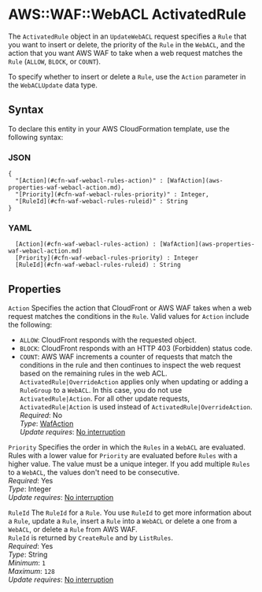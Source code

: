 # AWS::WAF::WebACL ActivatedRule<a name="aws-properties-waf-webacl-rules"></a>

The `ActivatedRule` object in an `UpdateWebACL` request specifies a `Rule` that you want to insert or delete, the priority of the `Rule` in the `WebACL`, and the action that you want AWS WAF to take when a web request matches the `Rule` \(`ALLOW`, `BLOCK`, or `COUNT`\)\.

To specify whether to insert or delete a `Rule`, use the `Action` parameter in the `WebACLUpdate` data type\.

## Syntax<a name="aws-properties-waf-webacl-rules-syntax"></a>

To declare this entity in your AWS CloudFormation template, use the following syntax:

### JSON<a name="aws-properties-waf-webacl-rules-syntax.json"></a>

```
{
  "[Action](#cfn-waf-webacl-rules-action)" : [WafAction](aws-properties-waf-webacl-action.md),
  "[Priority](#cfn-waf-webacl-rules-priority)" : Integer,
  "[RuleId](#cfn-waf-webacl-rules-ruleid)" : String
}
```

### YAML<a name="aws-properties-waf-webacl-rules-syntax.yaml"></a>

```
﻿  [Action](#cfn-waf-webacl-rules-action) : [WafAction](aws-properties-waf-webacl-action.md)
﻿  [Priority](#cfn-waf-webacl-rules-priority) : Integer
﻿  [RuleId](#cfn-waf-webacl-rules-ruleid) : String
```

## Properties<a name="aws-properties-waf-webacl-rules-properties"></a>

`Action`  <a name="cfn-waf-webacl-rules-action"></a>
Specifies the action that CloudFront or AWS WAF takes when a web request matches the conditions in the `Rule`\. Valid values for `Action` include the following:  
+  `ALLOW`: CloudFront responds with the requested object\.
+  `BLOCK`: CloudFront responds with an HTTP 403 \(Forbidden\) status code\.
+  `COUNT`: AWS WAF increments a counter of requests that match the conditions in the rule and then continues to inspect the web request based on the remaining rules in the web ACL\. 
 `ActivatedRule|OverrideAction` applies only when updating or adding a `RuleGroup` to a `WebACL`\. In this case, you do not use `ActivatedRule|Action`\. For all other update requests, `ActivatedRule|Action` is used instead of `ActivatedRule|OverrideAction`\.  
*Required*: No  
*Type*: [WafAction](aws-properties-waf-webacl-action.md)  
*Update requires*: [No interruption](https://docs.aws.amazon.com/AWSCloudFormation/latest/UserGuide/using-cfn-updating-stacks-update-behaviors.html#update-no-interrupt)

`Priority`  <a name="cfn-waf-webacl-rules-priority"></a>
Specifies the order in which the `Rules` in a `WebACL` are evaluated\. Rules with a lower value for `Priority` are evaluated before `Rules` with a higher value\. The value must be a unique integer\. If you add multiple `Rules` to a `WebACL`, the values don't need to be consecutive\.  
*Required*: Yes  
*Type*: Integer  
*Update requires*: [No interruption](https://docs.aws.amazon.com/AWSCloudFormation/latest/UserGuide/using-cfn-updating-stacks-update-behaviors.html#update-no-interrupt)

`RuleId`  <a name="cfn-waf-webacl-rules-ruleid"></a>
The `RuleId` for a `Rule`\. You use `RuleId` to get more information about a `Rule`, update a `Rule`, insert a `Rule` into a `WebACL` or delete a one from a `WebACL`, or delete a `Rule` from AWS WAF\.  
 `RuleId` is returned by `CreateRule` and by `ListRules`\.  
*Required*: Yes  
*Type*: String  
*Minimum*: `1`  
*Maximum*: `128`  
*Update requires*: [No interruption](https://docs.aws.amazon.com/AWSCloudFormation/latest/UserGuide/using-cfn-updating-stacks-update-behaviors.html#update-no-interrupt)